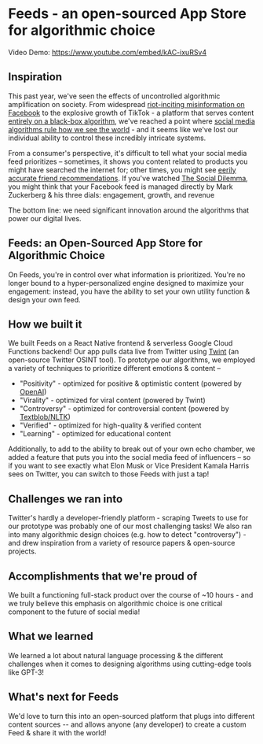 # Feeds - an open-sourced App Store for algorithmic choice

Video Demo: https://www.youtube.com/embed/kAC-ixuRSv4

## Inspiration
This past year, we've seen the effects of uncontrolled algorithmic amplification on society. From widespread [riot-inciting misinformation on Facebook](https://www.theverge.com/2020/3/17/21183341/facebook-misinformation-report-nathalie-marechal) to the explosive growth of TikTok - a platform that serves content [entirely on a black-box algorithm](https://www.wired.com/story/tiktok-finally-explains-for-you-algorithm-works/), we've reached a point where [social media algorithms rule how we see the world](https://www.wsj.com/articles/social-media-algorithms-rule-how-we-see-the-world-good-luck-trying-to-stop-them-11610884800) - and it seems like we've lost our individual ability to control these incredibly intricate systems. 

From a consumer's perspective, it's difficult to tell what your social media feed prioritizes – sometimes, it shows you content related to products you might have searched the internet for; other times, you might see [eerily accurate friend recommendations](https://www.theverge.com/2017/9/7/16269074/facebook-tinder-messenger-suggestions). If you've watched [The Social Dilemma](https://www.thesocialdilemma.com), you might think that your Facebook feed is managed directly by Mark Zuckerberg & his three dials: engagement, growth, and revenue

The bottom line: we need significant innovation around the algorithms that power our digital lives.

## Feeds: an Open-Sourced App Store for Algorithmic Choice
On Feeds, you're in control over what information is prioritized. You're no longer bound to a hyper-personalized engine designed to maximize your engagement: instead, you have the ability to set your own utility function & design your own feed.

## How we built it
We built Feeds on a React Native frontend & serverless Google Cloud Functions backend! Our app pulls data live from Twitter using [Twint](https://pypi.org/project/twint/) (an open-source Twitter OSINT tool). To prototype our algorithms, we employed a variety of techniques to prioritize different emotions & content –
- "Positivity" - optimized for positive & optimistic content (powered by [OpenAI](http://openai.com))
- "Virality" - optimized for viral content (powered by Twint)
- "Controversy" - optimized for controversial content (powered by [Textblob/NLTK](https://textblob.readthedocs.io/en/dev/))
- "Verified" - optimized for high-quality & verified content
- "Learning" - optimized for educational content

Additionally, to add to the ability to break out of your own echo chamber, we added a feature that puts you into the social media feed of influencers – so if you want to see exactly what Elon Musk or Vice President Kamala Harris sees on Twitter, you can switch to those Feeds with just a tap!

## Challenges we ran into
Twitter's hardly a developer-friendly platform - scraping Tweets to use for our prototype was probably one of our most challenging tasks! We also ran into many algorithmic design choices (e.g. how to detect "controversy") - and drew inspiration from a variety of resource papers & open-source projects.

## Accomplishments that we're proud of
We built a functioning full-stack product over the course of ~10 hours - and we truly believe this emphasis on algorithmic choice is one critical component to the future of social media!

## What we learned
We learned a lot about natural language processing & the different challenges when it comes to designing algorithms using cutting-edge tools like GPT-3!

## What's next for Feeds
We'd love to turn this into an open-sourced platform that plugs into different content sources -- and allows anyone (any developer) to create a custom Feed & share it with the world!
